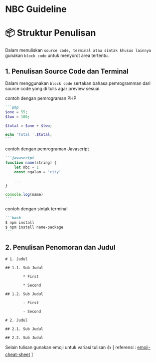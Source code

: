 # NBC Guideline
# :package: Struktur Penulisan
Dalam menuliskan `source code, terminal atau sintak khusus lainnya` gunakan `block code` untuk menyorot area tertentu.
## 1. Penulisan Source Code dan Terminal
Dalam menggunakan `block code` sertakan bahasa pemrogramman dari source code yang di tulis agar preview sesuai.

contoh dengan pemrograman PHP
````markdown
```php
$one = 55;
$two = 100;

$total = $one + $two;

echo 'Total '.$total;
```
````
contoh dengan pemrograman Javascript
````markdown
```javascript
function name(string) {
    let nbc = 1
    const ngalam = 'city'

    ...
}

console.log(name)
```
````
contoh dengan sintak terminal
````markdown
```bash
$ npm install
$ npm install name-package
```
````
## 2. Penulisan Penomoran dan Judul
```
# 1. Judul

## 1.1. Sub Judul

        * First

        * Second

## 1.2. Sub Judul

        - First

        - Second

# 2. Judul

## 2.1. Sub Judul

## 2.2. Sub Judul
```
Selain tulisan gunakan emoji untuk variasi tulisan :+1: [ referensi : [emoji-cheat-sheet](https://www.webfx.com/tools/emoji-cheat-sheet/) ]
